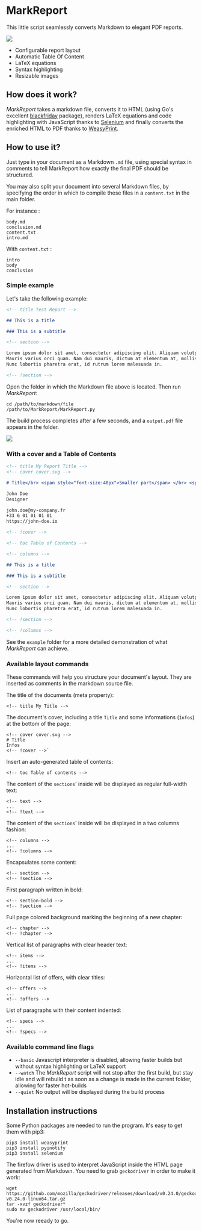 # MarkReport

This little script seamlessly converts Markdown to elegant PDF reports.

![](doc/cover.png)

* Configurable report layout
* Automatic Table Of Content
* LaTeX equations
* Syntax highlighting
* Resizable images

## How does it work?

_MarkReport_ takes a markdown file, converts it to HTML (using Go's excellent [blackfriday](https://github.com/russross/blackfriday) package), renders LaTeX equations and code highlighting with JavaScript thanks to [Selenium](https://github.com/SeleniumHQ/selenium) and finally converts the enriched HTML to PDF thanks to [WeasyPrint](https://weasyprint.org/).

## How to use it?

Just type in your document as a Markdown `.md` file, using special syntax in comments to tell MarkReport how exactly the final PDF should be structured.

You may also split your document into several Markdown files, by specifying the order in which to compile these files in a `content.txt` in the main folder.

For instance :

    body.md
    conclusion.md
    content.txt
    intro.md

With `content.txt` :

    intro
    body
    conclusion

### Simple example

Let's take the following example:

```md
<!-- title Test Report -->

## This is a title

### This is a subtitle

<!-- section -->

Lorem ipsum dolor sit amet, consectetur adipiscing elit. Aliquam volutpat faucibus vestibulum.
Mauris varius orci quam. Nam dui mauris, dictum at elementum at, mollis pulvinar est.
Nunc lobortis pharetra erat, id rutrum lorem malesuada in.

<!-- !section -->
```

Open the folder in which the Markdown file above is located. Then run _MarkReport_:

    cd /path/to/markdown/file
    /path/to/MarkReport/MarkReport.py

The build process completes after a few seconds, and a `output.pdf` file appears in the folder.

![](doc/markreport-example.png)

### With a cover and a Table of Contents

```md
<!-- title My Report Title -->
<!-- cover cover.svg -->

# Title</br> <span style="font-size:40px">Smaller part</span> </br> <span class="doc-color">Colored part</span>

John Doe
Designer

john.doe@my-company.fr
+33 6 01 01 01 01
https://john-doe.io

<!-- !cover -->

<!-- toc Table of Contents -->

<!-- columns -->

## This is a title

### This is a subtitle

<!-- section -->

Lorem ipsum dolor sit amet, consectetur adipiscing elit. Aliquam volutpat faucibus vestibulum.
Mauris varius orci quam. Nam dui mauris, dictum at elementum at, mollis pulvinar est.
Nunc lobortis pharetra erat, id rutrum lorem malesuada in.

<!-- !section -->

<!-- !columns -->
```

See the `example` folder for a more detailed demonstration of what _MarkReport_ can achieve.

### Available layout commands

These commands will help you structure your document's layout. They are inserted as comments in the markdown source file.

The title of the documents (meta property):

    <!-- title My Title -->

The document's cover, including a title `Title` and some informations (`Infos`) at the bottom of the page:

    <!-- cover cover.svg -->
    # Title
    Infos
    <!-- !cover -->`

Insert an auto-generated table of contents:

    <!-- toc Table of contents -->

The content of the `sections`' inside will be displayed as regular full-width text:

    <!-- text -->
    ...
    <!-- !text -->

The content of the `sections`' inside will be displayed in a two columns fashion:

    <!-- columns -->
    ...
    <!-- !columns -->

Encapsulates some content:

    <!-- section -->
    <!-- !section -->

First paragraph written in bold:

    <!-- section-bold -->
    <!-- !section -->

Full page colored background marking the beginning of a new chapter:

    <!-- chapter -->
    <!-- !chapter -->

Vertical list of paragraphs with clear header text:

    <!-- items -->
    ...
    <!-- !items -->

Horizontal list of offers, with clear titles:

    <!-- offers -->
    ...
    <!-- !offers -->

List of paragraphs with their content indented:

    <!-- specs -->
    ...
    <!-- !specs -->


### Available command line flags

* `--basic` Javascript interpreter is disabled, allowing faster builds but without syntax highlighting or LaTeX support
* `--watch` The _MarkReport_ script will not stop after the first build, but stay idle and will rebuild t
as soon as a change is made in the current folder, allowing for faster hot-builds
* `--quiet` No output will be displayed during the build process

## Installation instructions

Some Python packages are needed to run the program. It's easy to get them with pip3:

    pip3 install weasyprint
    pip3 install pyinotify
    pip3 install selenium

The firefow driver is used to interpret JavaScript inside the HTML page generated from Markdown. You need to grab `geckodriver` in order to make it work:

    wget https://github.com/mozilla/geckodriver/releases/download/v0.24.0/geckodriver-v0.24.0-linux64.tar.gz
    tar -xvzf geckodriver*
    sudo mv geckodriver /usr/local/bin/

You're now reeady to go.
